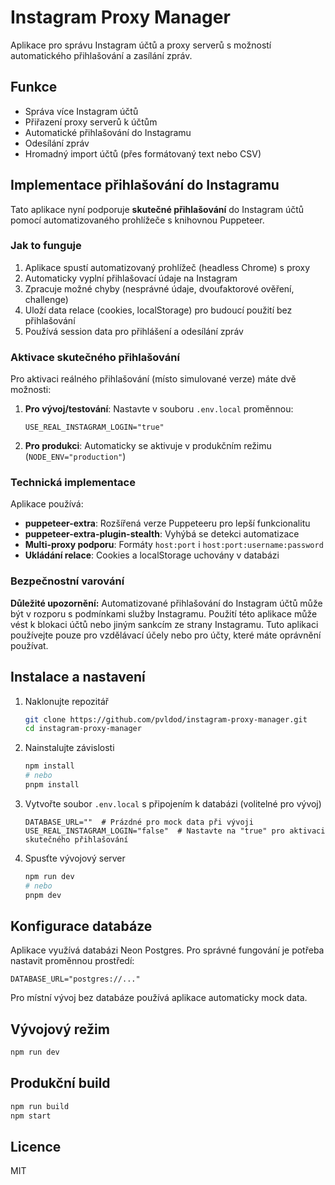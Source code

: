 # Instagram Proxy Manager

Aplikace pro správu Instagram účtů a proxy serverů s možností automatického přihlašování a zasílání zpráv.

## Funkce

- Správa více Instagram účtů
- Přiřazení proxy serverů k účtům
- Automatické přihlašování do Instagramu
- Odesílání zpráv
- Hromadný import účtů (přes formátovaný text nebo CSV)

## Implementace přihlašování do Instagramu

Tato aplikace nyní podporuje **skutečné přihlašování** do Instagram účtů pomocí automatizovaného prohlížeče s knihovnou Puppeteer.

### Jak to funguje

1. Aplikace spustí automatizovaný prohlížeč (headless Chrome) s proxy
2. Automaticky vyplní přihlašovací údaje na Instagram
3. Zpracuje možné chyby (nesprávné údaje, dvoufaktorové ověření, challenge)
4. Uloží data relace (cookies, localStorage) pro budoucí použití bez přihlašování
5. Používá session data pro přihlášení a odesílání zpráv

### Aktivace skutečného přihlašování

Pro aktivaci reálného přihlašování (místo simulované verze) máte dvě možnosti:

1. **Pro vývoj/testování**: Nastavte v souboru `.env.local` proměnnou:
   ```
   USE_REAL_INSTAGRAM_LOGIN="true"
   ```

2. **Pro produkci**: Automaticky se aktivuje v produkčním režimu (`NODE_ENV="production"`)

### Technická implementace

Aplikace používá:

- **puppeteer-extra**: Rozšířená verze Puppeteeru pro lepší funkcionalitu
- **puppeteer-extra-plugin-stealth**: Vyhýbá se detekci automatizace
- **Multi-proxy podporu**: Formáty `host:port` i `host:port:username:password`
- **Ukládání relace**: Cookies a localStorage uchovány v databázi

### Bezpečnostní varování

**Důležité upozornění:** Automatizované přihlašování do Instagram účtů může být v rozporu s podmínkami služby Instagramu. Použití této aplikace může vést k blokaci účtů nebo jiným sankcím ze strany Instagramu. Tuto aplikaci používejte pouze pro vzdělávací účely nebo pro účty, které máte oprávnění používat.

## Instalace a nastavení

1. Naklonujte repozitář
   ```bash
   git clone https://github.com/pvldod/instagram-proxy-manager.git
   cd instagram-proxy-manager
   ```

2. Nainstalujte závislosti
   ```bash
   npm install
   # nebo
   pnpm install
   ```

3. Vytvořte soubor `.env.local` s připojením k databázi (volitelné pro vývoj)
   ```
   DATABASE_URL=""  # Prázdné pro mock data při vývoji
   USE_REAL_INSTAGRAM_LOGIN="false"  # Nastavte na "true" pro aktivaci skutečného přihlašování
   ```

4. Spusťte vývojový server
   ```bash
   npm run dev
   # nebo
   pnpm dev
   ```

## Konfigurace databáze

Aplikace využívá databázi Neon Postgres. Pro správné fungování je potřeba nastavit proměnnou prostředí:

```
DATABASE_URL="postgres://..."
```

Pro místní vývoj bez databáze používá aplikace automaticky mock data.

## Vývojový režim

```bash
npm run dev
```

## Produkční build

```bash
npm run build
npm start
```

## Licence

MIT
